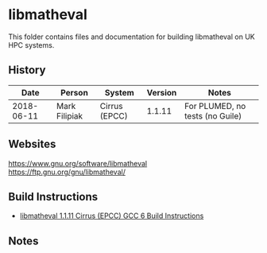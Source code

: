 libmatheval
===========

This folder contains files and documentation for building libmatheval on UK HPC systems.

History
-------

Date | Person | System | Version | Notes
---- | -------|--------|---------|------
2018-06-11 | Mark Filipiak | Cirrus (EPCC) | 1.1.11 | For PLUMED, no tests (no Guile)

Websites
--------

https://www.gnu.org/software/libmatheval
https://ftp.gnu.org/gnu/libmatheval/

Build Instructions
------------------

* [libmatheval 1.1.11 Cirrus (EPCC) GCC 6 Build Instructions](Cirrus_1.1.11_gcc6.md)

Notes
-----

